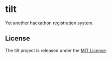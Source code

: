 # tilt

Yet another hackathon registration system.

## License

The tilt project is released under the [MIT License](LICENSE).
